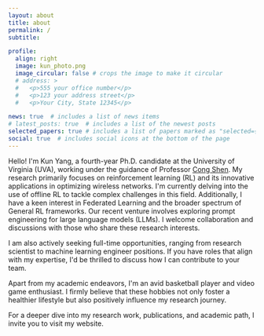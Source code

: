```yaml
---
layout: about
title: about
permalink: /
subtitle:

profile:
  align: right
  image: kun_photo.png
  image_circular: false # crops the image to make it circular
  # address: >
  #   <p>555 your office number</p>
  #   <p>123 your address street</p>
  #   <p>Your City, State 12345</p>

news: true  # includes a list of news items
# latest_posts: true  # includes a list of the newest posts
selected_papers: true # includes a list of papers marked as "selected={true}"
social: true  # includes social icons at the bottom of the page
---
```


Hello! I'm Kun Yang, a fourth-year Ph.D. candidate at the University of Virginia (UVA), working under the guidance of Professor [Cong Shen](https://engineering.virginia.edu/faculty/cong-shen). My research primarily focuses on reinforcement learning (RL) and its innovative applications in optimizing wireless networks. I'm currently delving into the use of offline RL to tackle complex challenges in this field. Additionally, I have a keen interest in Federated Learning and the broader spectrum of General RL frameworks. Our recent venture involves exploring prompt engineering for large language models (LLMs). I welcome collaboration and discussions with those who share these research interests.

I am also actively seeking full-time opportunities, ranging from research scientist to machine learning engineer positions. If you have roles that align with my expertise, I'd be thrilled to discuss how I can contribute to your team.

Apart from my academic endeavors, I'm an avid basketball player and video game enthusiast. I firmly believe that these hobbies not only foster a healthier lifestyle but also positively influence my research journey.

For a deeper dive into my research work, publications, and academic path, I invite you to visit my website.



